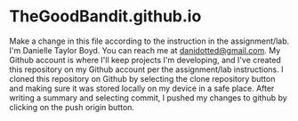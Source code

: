 # TheGoodBandit.github.io
Make a change in this file according to the instruction in the assignment/lab.
I'm Danielle Taylor Boyd.
You can reach me at danidotted@gmail.com.
My Github account is where I'll keep projects I'm developing, and I've created this repository on my Github account per the assignment/lab instructions.
I cloned this repository on Github by selecting the clone repository button and making sure it was stored locally on my device in a safe place. After writing a summary and selecting commit, I pushed my changes to github by clicking on the push origin button.